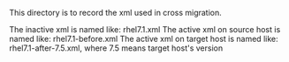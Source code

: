 This directory is to record the xml used in cross migration.

The inactive xml is named like: rhel7.1.xml
The active xml on source host is named like: rhel7.1-before.xml
The active xml on target host is named like: rhel7.1-after-7.5.xml, where 7.5 means target host's version

